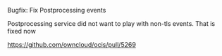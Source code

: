 Bugfix: Fix Postprocessing events

Postprocessing service did not want to play with non-tls events. That is fixed now

https://github.com/owncloud/ocis/pull/5269
